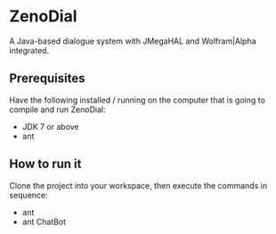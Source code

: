 ZenoDial
========
A Java-based dialogue system with JMegaHAL and Wolfram|Alpha integrated.


Prerequisites
-------------
Have the following installed / running on the computer that is going to compile and run ZenoDial:
- JDK 7 or above
- ant


How to run it
-------------
Clone the project into your workspace, then execute the commands in sequence:
- ant
- ant ChatBot
